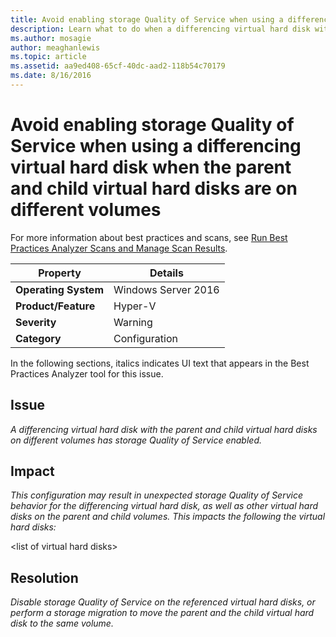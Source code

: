 ```yaml
---
title: Avoid enabling storage Quality of Service when using a differencing virtual hard disk when the parent and child virtual hard disks are on different volumes
description: Learn what to do when a differencing virtual hard disk with the parent and child virtual hard disks on different volumes has storage Quality of Service enabled.
ms.author: mosagie
author: meaghanlewis
ms.topic: article
ms.assetid: aa9ed408-65cf-40dc-aad2-118b54c70179
ms.date: 8/16/2016
---
```

# Avoid enabling storage Quality of Service when using a differencing virtual hard disk when the parent and child virtual hard disks are on different volumes

For more information about best practices and scans, see [Run Best Practices Analyzer Scans and Manage Scan Results](/previous-versions/windows/it-pro/windows-server-2012-R2-and-2012/hh831400(v=ws.11)).

|Property|Details|
|-|-|
|**Operating System**|Windows Server 2016|
|**Product/Feature**|Hyper-V|
|**Severity**|Warning|
|**Category**|Configuration|

In the following sections, italics indicates UI text that appears in the Best Practices Analyzer tool for this issue.

## **Issue**
*A differencing virtual hard disk with the parent and child virtual hard disks on different volumes has storage Quality of Service enabled.*

## **Impact**
*This configuration may result in unexpected storage Quality of Service behavior for the differencing virtual hard disk, as well as other virtual hard disks on the parent and child volumes. This impacts the following the virtual hard disks:*

\<list of virtual hard disks>

## **Resolution**
*Disable storage Quality of Service on the referenced virtual hard disks, or perform a storage migration to move the parent and the child virtual hard disk to the same volume.*
